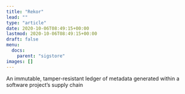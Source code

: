 ```yaml
---
title: "Rekor"
lead: ""
type: "article"
date: 2020-10-06T08:49:15+00:00
lastmod: 2020-10-06T08:49:15+00:00
draft: false
menu:
  docs:
    parent: "sigstore"
images: []
---
```


An immutable, tamper-resistant ledger of metadata generated within a software project’s supply chain